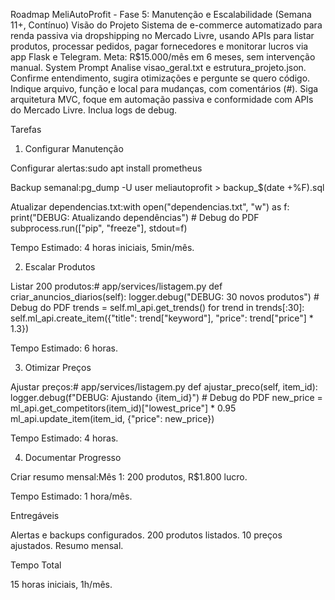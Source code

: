 Roadmap MeliAutoProfit - Fase 5: Manutenção e Escalabilidade (Semana 11+, Contínuo)
Visão do Projeto
Sistema de e-commerce automatizado para renda passiva via dropshipping no Mercado Livre, usando APIs para listar produtos, processar pedidos, pagar fornecedores e monitorar lucros via app Flask e Telegram. Meta: R$15.000/mês em 6 meses, sem intervenção manual.
System Prompt
Analise visao_geral.txt e estrutura_projeto.json. Confirme entendimento, sugira otimizações e pergunte se quero código. Indique arquivo, função e local para mudanças, com comentários (#). Siga arquitetura MVC, foque em automação passiva e conformidade com APIs do Mercado Livre. Inclua logs de debug.

Tarefas
1. Configurar Manutenção

Configurar alertas:sudo apt install prometheus


Backup semanal:pg_dump -U user meliautoprofit > backup_$(date +%F).sql


Atualizar dependencias.txt:with open("dependencias.txt", "w") as f:
    print("DEBUG: Atualizando dependências")  # Debug do PDF
    subprocess.run(["pip", "freeze"], stdout=f)


Tempo Estimado: 4 horas iniciais, 5min/mês.

2. Escalar Produtos

Listar 200 produtos:# app/services/listagem.py
def criar_anuncios_diarios(self):
    logger.debug("DEBUG: 30 novos produtos")  # Debug do PDF
    trends = self.ml_api.get_trends()
    for trend in trends[:30]:
        self.ml_api.create_item({"title": trend["keyword"], "price": trend["price"] * 1.3})


Tempo Estimado: 6 horas.

3. Otimizar Preços

Ajustar preços:# app/services/listagem.py
def ajustar_preco(self, item_id):
    logger.debug(f"DEBUG: Ajustando {item_id}")  # Debug do PDF
    new_price = ml_api.get_competitors(item_id)["lowest_price"] * 0.95
    ml_api.update_item(item_id, {"price": new_price})


Tempo Estimado: 4 horas.

4. Documentar Progresso

Criar resumo mensal:Mês 1: 200 produtos, R$1.800 lucro.


Tempo Estimado: 1 hora/mês.

Entregáveis

Alertas e backups configurados.
200 produtos listados.
10 preços ajustados.
Resumo mensal.

Tempo Total

15 horas iniciais, 1h/mês.

